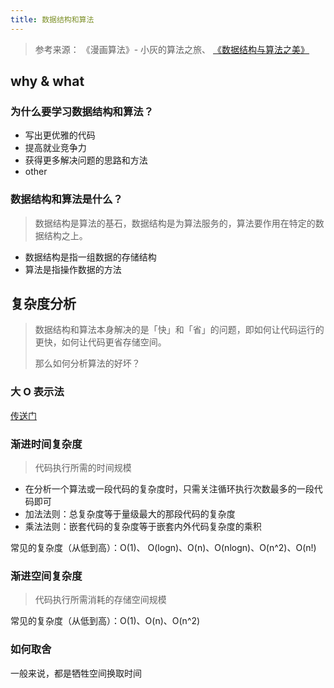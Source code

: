 ```yaml
---
title: 数据结构和算法
---
```


> 参考来源：
> 《漫画算法》- 小灰的算法之旅、
> [《数据结构与算法之美》](https://time.geekbang.org/column/article/39972)

## why & what

### 为什么要学习数据结构和算法？
- 写出更优雅的代码
- 提高就业竞争力
- 获得更多解决问题的思路和方法
- other

### 数据结构和算法是什么？
> 数据结构是算法的基石，数据结构是为算法服务的，算法要作用在特定的数据结构之上。
- 数据结构是指一组数据的存储结构
- 算法是指操作数据的方法

## 复杂度分析
> 数据结构和算法本身解决的是「快」和「省」的问题，即如何让代码运行的更快，如何让代码更省存储空间。
>
> 那么如何分析算法的好坏？

### 大 O 表示法
[传送门][传送门]

### 渐进时间复杂度
> 代码执行所需的时间规模

- 在分析一个算法或一段代码的复杂度时，只需关注循环执行次数最多的一段代码即可
- 加法法则：总复杂度等于量级最大的那段代码的复杂度
- 乘法法则：嵌套代码的复杂度等于嵌套内外代码复杂度的乘积

常见的复杂度（从低到高）：O(1)、 O(logn)、O(n)、O(nlogn)、O(n^2)、O(n!)


### 渐进空间复杂度
> 代码执行所需消耗的存储空间规模

常见的复杂度（从低到高）：O(1)、O(n)、O(n^2)

### 如何取舍
一般来说，都是牺牲空间换取时间



[传送门]: https://time.geekbang.org/column/article/40036
